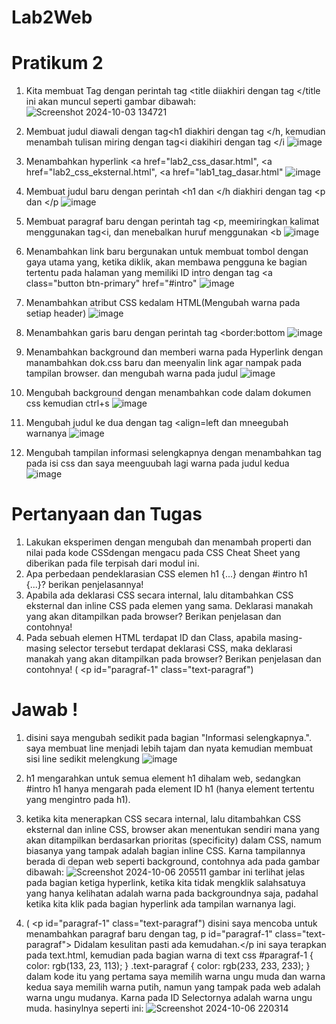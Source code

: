 # Lab2Web
# Pratikum 2
1. Kita membuat Tag dengan perintah tag <title diiakhiri dengan tag </title ini akan muncul seperti gambar dibawah:
![Screenshot 2024-10-03 134721](https://github.com/user-attachments/assets/b054413b-2125-4aba-8dac-4cbef46cb833)

2. Membuat judul diawali dengan tag<h1 diakhiri dengan tag </h, kemudian menambah tulisan miring dengan tag<i diakihiri dengan tag </i
![image](https://github.com/user-attachments/assets/e11a98f5-dc26-47b3-8300-658e1f5f7a25)

3. Menambahkan hyperlink <a href="lab2_css_dasar.html", <a href="lab2_css_eksternal.html", <a href="lab1_tag_dasar.html"
![image](https://github.com/user-attachments/assets/8c42481c-701a-4c89-8acd-d4f702387577)

4. Membuat judul baru dengan perintah <h1 dan </h diakhiri dengan tag <p dan </p
![image](https://github.com/user-attachments/assets/d309c3f0-8451-497f-894a-6fc69ec11883)

5. Membuat paragraf baru dengan perintah tag <p, meemiringkan kalimat menggunakan tag<i, dan menebalkan huruf menggunakan <b
![image](https://github.com/user-attachments/assets/5f165adb-df63-4ab7-8a5b-299654f99672)

6. Menambahkan link baru bergunakan untuk membuat tombol dengan gaya utama yang, ketika diklik, akan membawa pengguna ke bagian tertentu pada halaman yang memiliki ID intro dengan tag <a class="button btn-primary" href="#intro"
![image](https://github.com/user-attachments/assets/73e02701-31a4-40ef-a063-d4d9176289d7)

7. Menambahkan atribut CSS kedalam HTML(Mengubah warna pada setiap header)
![image](https://github.com/user-attachments/assets/35966181-3b81-4a60-9476-53d186fa4212)

8. Menambahkan garis baru dengan perintah tag <border:bottom
![image](https://github.com/user-attachments/assets/d084a8e9-c5ac-424c-9e64-1c81fa5bf109)

9. Menambahkan background dan memberi warna pada Hyperlink dengan manambahkan dok.css baru dan meenyalin link agar nampak pada tampilan browser. dan mengubah warna pada judul
![image](https://github.com/user-attachments/assets/5d419fc4-7c45-4517-9531-a55f6d0810e5)

10. Mengubah background dengan menambahkan code dalam dokumen css kemudian ctrl+s
![image](https://github.com/user-attachments/assets/9fed47d8-dc50-465c-bd9c-e0d5960165d5)

11. Mengubah judul ke dua dengan tag <align=left dan mneegubah warnanya
![image](https://github.com/user-attachments/assets/cb80fc26-40f1-4575-96a8-e7bdae2aacaf)

12. Mengubah tampilan informasi selengkapnya dengan menambahkan tag pada isi css dan saya meenguubah lagi warna pada judul kedua
![image](https://github.com/user-attachments/assets/341a58a7-1f70-4d4d-b5ad-8e2e6571f4ad)


# Pertanyaan dan Tugas
1. Lakukan eksperimen dengan mengubah dan menambah properti dan nilai pada kode CSSdengan mengacu pada CSS Cheat Sheet yang diberikan pada file terpisah dari modul ini.
2. Apa perbedaan pendeklarasian CSS elemen h1 {...} dengan #intro h1 {...}? berikan penjelasannya!
3. Apabila ada deklarasi CSS secara internal, lalu ditambahkan CSS eksternal dan inline CSS pada elemen yang sama. Deklarasi manakah yang akan ditampilkan pada browser? Berikan penjelasan dan contohnya!
4. Pada sebuah elemen HTML terdapat ID dan Class, apabila masing-masing selector tersebut terdapat deklarasi CSS, maka deklarasi manakah yang akan ditampilkan pada browser? Berikan penjelasan dan contohnya! ( <p id="paragraf-1" class="text-paragraf")

# Jawab !
1. disini saya mengubah sedikit pada bagian "Informasi selengkapnya.". saya membuat line menjadi lebih tajam dan nyata kemudian membuat sisi line sedikit melengkung
![image](https://github.com/user-attachments/assets/f5c264d7-a919-4920-b5a7-9ff0bd79a482)

2. h1 mengarahkan untuk semua element h1 dihalam web, sedangkan #intro h1 hanya mengarah pada element ID h1 (hanya element tertentu yang mengintro pada h1).

3. ketika kita menerapkan CSS secara internal, lalu ditambahkan CSS eksternal dan inline CSS, browser akan menentukan sendiri mana yang akan ditampilkan berdasarkan prioritas (specificity) dalam CSS, namum biasanya yang tampak adalah bagian inline CSS. Karna tampilannya berada di depan web seperti background, contohnya ada pada gambar dibawah:
![Screenshot 2024-10-06 205511](https://github.com/user-attachments/assets/ed2272a2-4225-4e0e-81de-9c19c878229b)
gambar ini terlihat jelas pada bagian ketiga hyperlink, ketika kita tidak mengklik salahsatuya yang hanya kelihatan adalah warna pada backgroundnya saja, padahal ketika kita klik pada bagian hyperlink ada tampilan warnanya lagi.

4. ( <p id="paragraf-1" class="text-paragraf") disini saya mencoba untuk menambahkan paragraf baru dengan tag, p id="paragraf-1" class="text-paragraf"> Didalam kesulitan pasti ada kemudahan.</p ini saya terapkan pada text.html, kemudian pada bagian warna di text css
#paragraf-1 {
    color: rgb(133, 23, 113);
}
.text-paragraf {
    color: rgb(233, 233, 233);
}
dalam kode itu yang pertama saya memilih warna ungu muda dan warna kedua saya memilih warna putih, namun yang tampak pada web adalah warna ungu mudanya. Karna pada ID Selectornya adalah warna ungu muda. hasinylnya seperti ini:
![Screenshot 2024-10-06 220314](https://github.com/user-attachments/assets/c5fa99d1-14aa-4291-8f94-6e67b364bc18)





